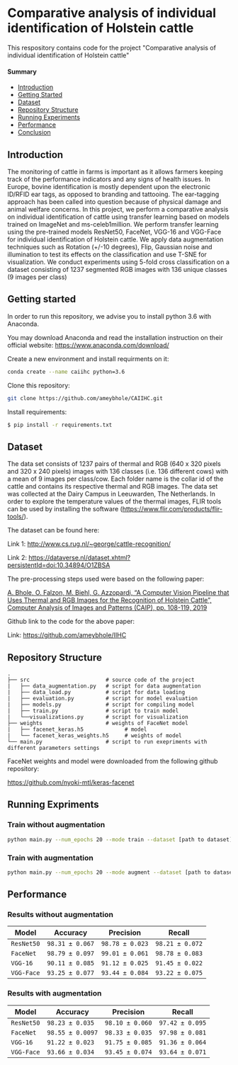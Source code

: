 # Comparative analysis of individual identification of Holstein cattle

This respository contains code for the project "Comparative analysis of individual identification of Holstein cattle"

#### Summary

* [Introduction](#Introduction)
* [Getting Started](#Getting-started)
* [Dataset](#Dataset)
* [Repository Structure](#Repository-Structure)
* [Running Experiments](#Running-Experiments)
* [Performance](#Performance)
* [Conclusion](#Conclusion)

## Introduction

The monitoring of cattle in farms is important as it allows farmers keeping track of the performance indicators and any signs of health issues. In Europe, bovine identification is mostly dependent upon the electronic ID/RFID ear tags, as opposed to branding and tattooing. The ear-tagging approach has been called into question because of physical damage and animal welfare concerns. In this project, we perform a comparative analysis on individual identification of cattle using transfer learning based on models trained on ImageNet and ms-celeb1million. We perform transfer learning using the pre-trained models ResNet50, FaceNet, VGG-16 and VGG-Face for individual identification of Holstein cattle. We apply data augmentation techniques such as Rotation (+/-10 degrees), Flip, Gaussian noise and illumination to test its effects on the classification and use T-SNE for visualization. We conduct experiments using 5-fold cross classification on a dataset consisting of 1237 segmented RGB images with 136 unique classes (9 images per class)

## Getting started

In order to run this repository, we advise you to install python 3.6 with Anaconda.

You may download Anaconda and read the installation instruction on their official website:
<https://www.anaconda.com/download/>

Create a new environment and install requirments on it:

```bash
conda create --name caiihc python=3.6
```

Clone this repository:

```bash
git clone https://github.com/ameybhole/CAIIHC.git 
```

Install requirements:

```bash
$ pip install -r requirements.txt
```

## Dataset

The data set consists of 1237 pairs of thermal and RGB (640 x 320 pixels and 320 x 240 pixels) images with 136 classes (i.e. 136 different cows) with a mean of 9 images per class/cow. Each folder name is the collar id of the cattle and contains its respective thermal and RGB images. The data set was collected at the Dairy Campus in Leeuwarden, The Netherlands. In order to explore the temperature values of the thermal images, FLIR tools can be used by installing the software (https://www.flir.com/products/flir-tools/).

The dataset can be found here: 

Link 1: http://www.cs.rug.nl/~george/cattle-recognition/

Link 2: https://dataverse.nl/dataset.xhtml?persistentId=doi:10.34894/O1ZBSA

The pre-processing steps used were based on the following paper:

[A. Bhole, O. Falzon, M. Biehl, G. Azzopardi, “A Computer Vision Pipeline that Uses Thermal and RGB Images for the Recognition of Holstein Cattle”, Computer Analysis of Images and Patterns (CAIP), pp. 108-119, 2019](https://link.springer.com/chapter/10.1007/978-3-030-29891-3_10)

Github link to the code for the above paper: 

Link: https://github.com/ameybhole/IIHC

## Repository Structure

```
.
├── src                        # source code of the project 
|   ├── data_augmentation.py   # script for data augmentation
|   ├── data_load.py           # script for data loading
|   ├── evaluation.py          # script for model evaluation
|   ├── models.py              # script for compiling model
|   ├── train.py               # script to train model
|   └──visualizations.py       # script for visualization
├── weights                    # weights of FaceNet model 
|   ├── facenet_keras.h5             # model
|   └── facenet_keras_weights.h5     # weights of model
└── main.py                    # script to run exepriments with different parameters settings
```

FaceNet weights and model were downloaded from the following github repository:

https://github.com/nyoki-mtl/keras-facenet

## Running Expriments

### Train without augmentation

```Bash
python main.py --num_epochs 20 --mode train --dataset [path to dataset] --resize 224 --tsne False --batch_size 32 --classes 136 --trainable True --include_top False --model resent50 
```
### Train with augmentation

```Bash
python main.py --num_epochs 20 --mode augment --dataset [path to dataset] --resize 224 --tsne False --batch_size 32 --classes 136 --trainable True --include_top False --flip True --rotation_left -10 --rotation_right 10 --bright 1.5 --dark 0.5 --gaussian_nosie True --model resent50
```

## Performance

### Results without augmentation

|          Model         |   Accuracy   | Precision  | Recall |  
| ---------------------- | ------------ | ------------ | ------------ | 
| `ResNet50`              | `98.31 ± 0.067` | `98.78 ± 0.023` | `98.21 ± 0.072` | 
| `FaceNet`              | `98.79 ± 0.097` | `99.01 ± 0.061` | `98.78 ± 0.083` | 
| `VGG-16`              | `90.11 ± 0.085` | `91.12 ± 0.025` | `91.45 ± 0.022` | 
| `VGG-Face`              | `93.25 ± 0.077` | `93.44 ± 0.084` | `93.22 ± 0.075` | 

### Results with augmentation

|          Model         |   Accuracy   | Precision  | Recall |  
| ---------------------- | ------------ | ------------ | ------------ | 
| `ResNet50`              | `98.23 ± 0.035` | `98.10 ± 0.060` | `97.42 ± 0.095` | 
| `FaceNet`              | `98.55 ± 0.0097` | `98.33 ± 0.035` | `97.98 ± 0.081` | 
| `VGG-16`              | `91.22 ± 0.023` | `91.75 ± 0.085` | `91.36 ± 0.064` | 
| `VGG-Face`              | `93.66 ± 0.034` | `93.45 ± 0.074` | `93.64 ± 0.071` | 

